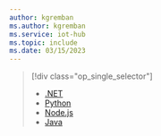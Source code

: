 ```yaml
---
author: kgremban
ms.author: kgremban
ms.service: iot-hub
ms.topic: include
ms.date: 03/15/2023
---
```

> [!div class="op_single_selector"]
> * [.NET](../articles/iot-hub/file-upload-dotnet.md)
> * [Python](../articles/iot-hub/file-upload-python.md)
> * [Node.js](../articles/iot-hub/file-upload-node.md)
> * [Java](../articles/iot-hub/file-upload-java.md)
